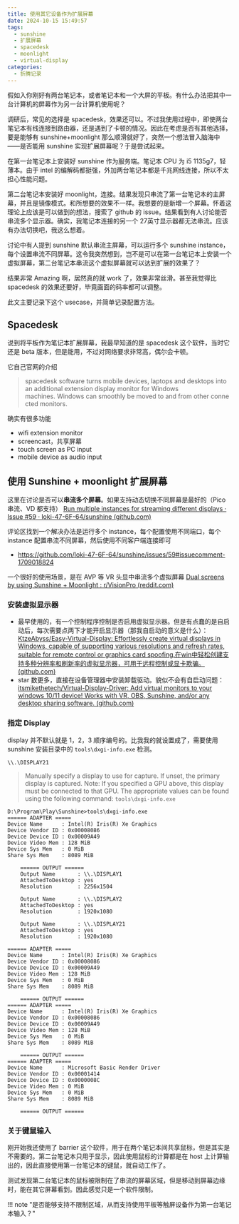 ```yaml
---
title: 使用其它设备作为扩展屏幕
date: 2024-10-15 15:49:57
tags:
  - sunshine
  - 扩展屏幕
  - spacedesk
  - moonlight
  - virtual-display
categories:
  - 折腾记录
---
```


假如入你刚好有两台笔记本，或者笔记本和一个大屏的平板。有什么办法把其中一台计算机的屏幕作为另一台计算机使用呢？

调研后，常见的选择是 spacedesk，效果还可以。不过我使用过程中，即使两台笔记本有线连接到路由器，还是遇到了卡顿的情况。因此在考虑是否有其他选择，要是能够有 sunshine+moonlight 那么顺滑就好了，突然一个想法冒入脑海中——是否能用 sunshine 实现扩展屏幕呢？于是尝试起来。

在第一台笔记本上安装好 sunshine 作为服务端。笔记本 CPU 为 i5 1135g7，轻薄本。由于 intel 的编解码都挺强，外加两台笔记本都是千兆网线连接，所以不太担心性能问题。

第二台笔记本安装好 moonlight，连接。结果发现只串流了第一台笔记本的主屏幕，并且是镜像模式。和所想要的效果不一样。我想要的是新增一个屏幕。怀着这理论上应该是可以做到的想法，搜索了 github 的 issue。结果看到有人讨论能否串流多个显示器。确实，我笔记本连接的另一个 27英寸显示器都无法串流。应该有办法切换吧，我这么想着。

讨论中有人提到 sunshine 默认串流主屏幕，可以运行多个 sunshine instance，每个设置串流不同屏幕。这令我突然想到，岂不是可以在第一台笔记本上安装一个虚拟屏幕，第二台笔记本串流这个虚拟屏幕就可以达到扩展的效果了？

结果非常 Amazing 啊，居然真的就 work 了，效果非常丝滑。甚至我觉得比 spacedesk 的效果还要好，毕竟画面的码率都可以调整。

此文主要记录下这个 usecase，并简单记录配置方法。

<!-- more -->

## Spacedesk

说到将平板作为笔记本扩展屏幕，我最早知道的是 spacedesk 这个软件，当时它还是 beta 版本，但是能用，不过对网络要求非常高，偶尔会卡顿。

它自己官网的介绍

> spacedesk software turns mobile devices, laptops and desktops into an additional extension display monitor for Windows machines. Windows can smoothly be moved to and from other connected monitors.

确实有很多功能

- wifi extension monitor
- screencast，共享屏幕
- touch screen as PC input
- mobile device as audio input 

## 使用 Sunshine + moonlight 扩展屏幕


这里在讨论是否可以**串流多个屏幕**。如果支持动态切换不同屏幕是最好的（Pico 串流、VD 都支持）
[Run multiple instances for streaming different displays · Issue #59 · loki-47-6F-64/sunshine (github.com)](https://github.com/loki-47-6F-64/sunshine/issues/59)

评论区找到一个解决办法是运行多个 instance，每个配置使用不同端口，每个 instance 配置串流不同屏幕，然后使用不同客户端连接即可
- https://github.com/loki-47-6F-64/sunshine/issues/59#issuecomment-1709018824

一个很好的使用场景，是在 AVP 等 VR 头显中串流多个虚拟屏幕
[Dual screens by using Sunshine + Moonlight : r/VisionPro (reddit.com)](https://www.reddit.com/r/VisionPro/comments/1da2prs/dual_screens_by_using_sunshine_moonlight/)

### 安装虚拟显示器

- 最早使用的，有一个控制程序控制是否启用虚拟显示器。但是有点蠢的是自启动后，每次需要点两下才能开启显示器（那我自启动的意义是什么）：[KtzeAbyss/Easy-Virtual-Display: Effortlessly create virtual displays in Windows, capable of supporting various resolutions and refresh rates, suitable for remote control or graphics card spoofing.在win中轻松创建支持多种分辨率和刷新率的虚拟显示器，可用于远程控制或显卡欺骗。 (github.com)](https://github.com/KtzeAbyss/Easy-Virtual-Display)
- star 数更多，直接在设备管理器中安装卸载驱动。貌似不会有自启动问题：[itsmikethetech/Virtual-Display-Driver: Add virtual monitors to your windows 10/11 device! Works with VR, OBS, Sunshine, and/or any desktop sharing software. (github.com)](https://github.com/itsmikethetech/Virtual-Display-Driver)
### 指定 Display

display 并不默认就是 1，2，3 顺序编号的。比我我的就设置成了，需要使用 sunshine 安装目录中的 `tools\dxgi-info.exe` 检测。 
```
\\.\DISPLAY21
```

> Manually specify a display to use for capture. If unset, the primary display is captured. Note: If you specified a GPU above, this display must be connected to that GPU. The appropriate values can be found using the following command:  `tools\dxgi-info.exe`

```
D:\Program\Play\Sunshine>tools\dxgi-info.exe
====== ADAPTER =====
Device Name      : Intel(R) Iris(R) Xe Graphics
Device Vendor ID : 0x00008086
Device Device ID : 0x00009A49
Device Video Mem : 128 MiB
Device Sys Mem   : 0 MiB
Share Sys Mem    : 8089 MiB

    ====== OUTPUT ======
    Output Name       : \\.\DISPLAY1
    AttachedToDesktop : yes
    Resolution        : 2256x1504

    Output Name       : \\.\DISPLAY2
    AttachedToDesktop : yes
    Resolution        : 1920x1080

    Output Name       : \\.\DISPLAY21
    AttachedToDesktop : yes
    Resolution        : 1920x1080

====== ADAPTER =====
Device Name      : Intel(R) Iris(R) Xe Graphics
Device Vendor ID : 0x00008086
Device Device ID : 0x00009A49
Device Video Mem : 128 MiB
Device Sys Mem   : 0 MiB
Share Sys Mem    : 8089 MiB

    ====== OUTPUT ======
====== ADAPTER =====
Device Name      : Intel(R) Iris(R) Xe Graphics
Device Vendor ID : 0x00008086
Device Device ID : 0x00009A49
Device Video Mem : 128 MiB
Device Sys Mem   : 0 MiB
Share Sys Mem    : 8089 MiB

    ====== OUTPUT ======
====== ADAPTER =====
Device Name      : Microsoft Basic Render Driver
Device Vendor ID : 0x00001414
Device Device ID : 0x0000008C
Device Video Mem : 0 MiB
Device Sys Mem   : 0 MiB
Share Sys Mem    : 8089 MiB

    ====== OUTPUT ======
```

### 关于键鼠输入

刚开始我还使用了 barrier 这个软件，用于在两个笔记本间共享鼠标，但是其实是不需要的。第二台笔记本只用于显示，因此使用鼠标的计算都是在 host 上计算输出的，因此直接使用第一台笔记本的键鼠，就自动工作了。

测试发现第二台笔记本的鼠标被限制在了串流的屏幕区域，但是移动到屏幕边缘时，能在其它屏幕看到。因此感觉只是一个软件限制。

!!! note "是否能够支持不限制区域，从而支持使用平板等触屏设备作为第一台笔记本输入？"

